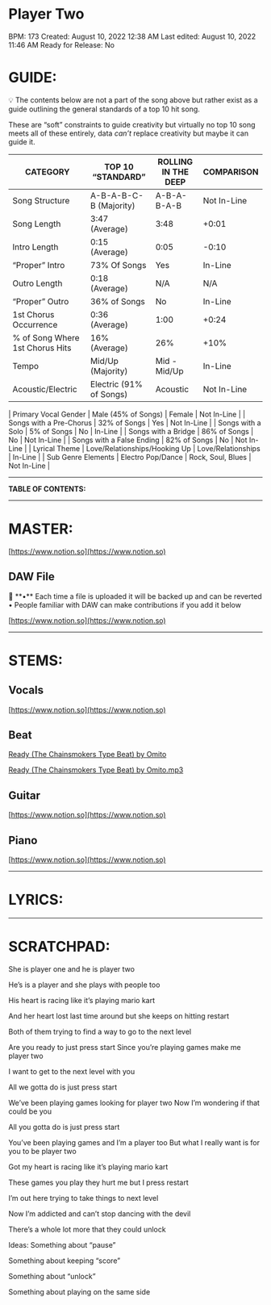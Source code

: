 # Player Two

BPM: 173
Created: August 10, 2022 12:38 AM
Last edited: August 10, 2022 11:46 AM
Ready for Release: No

# **GUIDE:**

<aside>
💡 The contents below are not a part of the song above but rather exist as a guide outlining the general standards of a top 10 hit song.

These are “soft” constraints to guide creativity but virtually no top 10 song meets all of these entirely, data *can’t* replace creativity but maybe it can guide it.

</aside>

| CATEGORY | TOP 10 “STANDARD” | ROLLING IN THE DEEP | COMPARISON |
| --- | --- | --- | --- |
| Song Structure | A-B-A-B-C-B (Majority) | A-B-A-B-A-B | Not In-Line |
| Song Length | 3:47 (Average) | 3:48 | +0:01 |
| Intro Length | 0:15 (Average) | 0:05 | -0:10 |
| “Proper” Intro | 73% Of Songs | Yes | In-Line |
| Outro Length | 0:18 (Average) | N/A | N/A |
| “Proper” Outro | 36% of Songs | No | In-Line |
| 1st Chorus Occurrence | 0:36 (Average) | 1:00 | +0:24 |
| % of Song Where 1st Chorus Hits | 16% (Average) | 26% | +10% |
| Tempo | Mid/Up (Majority) | Mid - Mid/Up | In-Line |
| Acoustic/Electric | Electric (91% of Songs) | Acoustic | Not In-Line |

| Primary Vocal Gender | Male (45% of Songs) | Female | Not In-Line |
| Songs with a Pre-Chorus | 32% of Songs | Yes | Not In-Line |
| Songs with a Solo | 5% of Songs | No | In-Line |
| Songs with a Bridge | 86% of Songs | No | Not In-Line |
| Songs with a False Ending | 82% of Songs | No | Not In-Line |
| Lyrical Theme | Love/Relationships/Hooking Up | Love/Relationships | In-Line |
| Sub Genre Elements | Electro Pop/Dance | Rock, Soul, Blues | Not In-Line |

---

**TABLE OF CONTENTS:**

---

# MASTER:

[https://www.notion.so](https://www.notion.so)

## **DAW File**

<aside>
💾 **•** Each time a file is uploaded it will be backed up and can be reverted
• People familiar with DAW can make contributions if you add it below

</aside>

[https://www.notion.so](https://www.notion.so)

---

# STEMS:

## Vocals

[https://www.notion.so](https://www.notion.so)

## Beat

[Ready (The Chainsmokers Type Beat) by Omito](https://www.beatstars.com/beat/ready-the-chainsmokers-type-beat-8767304)

[Ready (The Chainsmokers Type Beat) by Omito.mp3](Player%20Two%20c6bc33c25f174855b50a156563e878d7/Ready_(The_Chainsmokers_Type_Beat)_by_Omito.mp3)

## Guitar

[https://www.notion.so](https://www.notion.so)

## Piano

[https://www.notion.so](https://www.notion.so)

---

# LYRICS:

---

# **SCRATCHPAD:**

She is player one and he is player two

He’s is a player and she plays with people too

His heart is racing like it’s playing mario kart

And her heart lost last time around but she keeps on hitting restart

Both of them trying to find a way to go to the next level

Are you ready to just press start
Since you’re playing games make me player two

I want to get to the next level with you

All we gotta do is just press start

We’ve been playing games looking for player two
Now I’m wondering if that could be you

All you gotta do is just press start

You’ve been playing games and I’m a player too
But what I really want is for you to be player two

Got my heart is racing like it’s playing mario kart

These games you play they hurt me but I press restart

I’m out here trying to take things to next level

Now I’m addicted and can’t stop dancing with the devil

There’s a whole lot more that they could unlock

Ideas:
Something about “pause”

Something about keeping “score”

Something about “unlock”

Something about playing on the same side